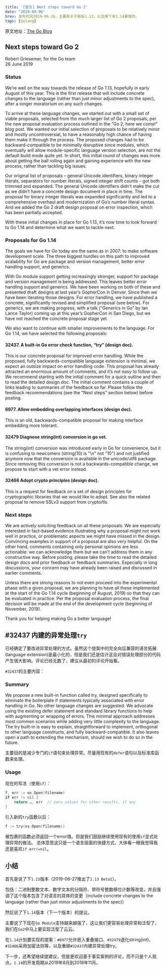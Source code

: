 ```yaml lw-blog-meta
title: '[官方] Next steps toward Go 2'
date: "2019-08-06"
brev: 发布时间2019-06-26，主要是关于新版1.13，以及接下来1.14要做的。
tags: [Golang]
```


原文地址：[The Go Blog](https://blog.golang.org/go2-next-steps)

## Next steps toward Go 2

Robert Griesemer, for the Go team  
26 June 2019

### Status

We’re well on the way towards the release of Go 1.13, hopefully in early August of this year. This is the first release that will include concrete changes to the language (rather than just minor adjustments to the spec), after a longer moratorium on any such changes.

To arrive at these language changes, we started out with a small set of viable proposals, selected from the much larger list of Go 2 proposals, per the new proposal evaluation process outlined in the “Go 2, here we come!” blog post. We wanted our initial selection of proposals to be relatively minor and mostly uncontroversial, to have a reasonably high chance of having them make it through the process. The proposed changes had to be backward-compatible to be minimally disruptive since modules, which eventually will allow module-specific language version selection, are not the default build mode quite yet. In short, this initial round of changes was more about getting the ball rolling again and gaining experience with the new process, rather than tackling big issues.

Our original list of proposals – general Unicode identifiers, binary integer literals, separators for number literals, signed integer shift counts – got both trimmed and expanded. The general Unicode identifiers didn’t make the cut as we didn’t have a concrete design document in place in time. The proposal for binary integer literals was expanded significantly and led to a comprehensive overhaul and modernization of Go’s number literal syntax. And we added the Go 2 draft design proposal on error inspection, which has been partially accepted.

With these initial changes in place for Go 1.13, it’s now time to look forward to Go 1.14 and determine what we want to tackle next.

### Proposals for Go 1.14

The goals we have for Go today are the same as in 2007: to make software development scale. The three biggest hurdles on this path to improved scalability for Go are package and version management, better error handling support, and generics.

With Go module support getting increasingly stronger, support for package and version management is being addressed. This leaves better error handling support and generics. We have been working on both of these and presented draft designs at last year’s GopherCon in Denver. Since then we have been iterating those designs. For error handling, we have published a concrete, significantly revised and simplified proposal (see below). For generics, we are making progress, with a talk (“Generics in Go” by Ian Lance Taylor) coming up at this year’s GopherCon in San Diego, but we have not reached the concrete proposal stage yet.

We also want to continue with smaller improvements to the language. For Go 1.14, we have selected the following proposals:

#### 32437. A built-in Go error check function, “try” (design doc).

This is our concrete proposal for improved error handling. While the proposed, fully backwards-compatible language extension is minimal, we expect an outsize impact on error handling code. This proposal has already attracted an enormous amount of comments, and it’s not easy to follow up. We recommend starting with the initial comment for a quick outline and then to read the detailed design doc. The initial comment contains a couple of links leading to summaries of the feedback so far. Please follow the feedback recommendations (see the “Next steps” section below) before posting.

#### 6977. Allow embedding overlapping interfaces (design doc).

This is an old, backwards-compatible proposal for making interface embedding more tolerant.

#### 32479 Diagnose string(int) conversion in go vet.

The string(int) conversion was introduced early in Go for convenience, but it is confusing to newcomers (string(10) is "\n" not "10") and not justified anymore now that the conversion is available in the unicode/utf8 package. Since removing this conversion is not a backwards-compatible change, we propose to start with a vet error instead.

#### 32466 Adopt crypto principles (design doc).

This is a request for feedback on a set of design principles for cryptographic libraries that we would like to adopt. See also the related proposal to remove SSLv3 support from crypto/tls.

### Next steps

We are actively soliciting feedback on all these proposals. We are especially interested in fact-based evidence illustrating why a proposal might not work well in practice, or problematic aspects we might have missed in the design. Convincing examples in support of a proposal are also very helpful. On the other hand, comments containing only personal opinions are less actionable: we can acknowledge them but we can’t address them in any constructive way. Before posting, please take the time to read the detailed design docs and prior feedback or feedback summaries. Especially in long discussions, your concern may have already been raised and discussed in earlier comments.

Unless there are strong reasons to not even proceed into the experimental phase with a given proposal, we are planning to have all these implemented at the start of the Go 1.14 cycle (beginning of August, 2019) so that they can be evaluated in practice. Per the proposal evaluation process, the final decision will be made at the end of the development cycle (beginning of November, 2019).

Thank you for helping making Go a better language!

## #32437 内建的异常处理`try`

已经确定了要改进异常处理的方式。虽然这个提案中的完全向后兼容的语言拓展(language extension)是最小化的，但是我们还是估计这会对错误处理部分的代码产生很大影响。评论已经无数了，建议从最初的评论开始看。

`#32437`的主要内容：

### Summary

We propose a new built-in function called try, designed specifically to eliminate the boilerplate if statements typically associated with error handling in Go. No other language changes are suggested. We advocate using the existing defer statement and standard library functions to help with augmenting or wrapping of errors. This minimal approach addresses most common scenarios while adding very little complexity to the language. The try built-in is easy to explain, straightforward to implement, orthogonal to other language constructs, and fully backward-compatible. It also leaves open a path to extending the mechanism, should we wish to do so in the future.

主要目的是减少专门的`if`语句来处理异常。尽量用现有的`defer`语句以及标准库函数来处理。

### Usage

现在的写法（使用`if`）：

```go
f, err := os.Open(filename)
if err != nil {
    return …, err  // zero values for other results, if any
}
```

引入新的`try`函数以后：

```go
f := try(os.Open(filename))
```

被包裹的函数必须返回一个error值。但是我们鼓励继续使用现有的使用`if`显式处理异常的做法。
总体意思这只是一个语言层面的快捷方式，大体看一眼我觉得我还是喜欢`if err!=nil`。


## 小结

首先是说了下`1.13`版本（2019-06-27推出了`1.13 Beta1`）。

包括：二进制整数文本、数字文本的分隔符、带符号整数移位计数等改变。并且强调了这个版本包含了对语言的具体的变更（include concrete changes to the language (rather than just minor adjustments to the spec)）

然后说了下`1.14`版本（下一个版本）的提议。

主要说了下现在`Go Module`支持越来越强了，这让我们更容易处理异常和泛型了，我们在`Go2`中马上要实现泛型了云云。

在`1.14`计划要实现的提案：`#6977`允许嵌入重叠接口、`#32479`退化string(int)、`#32466`采用加密法则等，以及重磅`#32437`内建异常处理try。

下一步，还希望继续提建议，但是更欢迎基于事实案例的评论，而不只是个人观点。`1.14`的开发周期从2019年8月到2019年11月。
